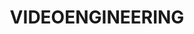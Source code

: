 ---
title: VIDEOENGINEERING
crosslinks:
- CommercialAV
- livven
- Twitch
- editors
- funny
- EngineeringStudents
- crestron
---